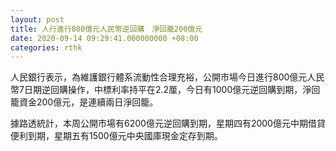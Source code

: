 ```yaml
---
layout: post
title: 人行進行800億元人民幣逆回購　淨回籠200億元
date: 2020-09-14 09:29:41.000000000 +08:00
categories: rthk
---
```


人民銀行表示，為維護銀行體系流動性合理充裕，公開市場今日進行800億元人民幣7日期逆回購操作，中標利率持平在2.2厘，今日有1000億元逆回購到期，淨回籠資金200億元，是連續兩日淨回籠。

據路透統計，本周公開市場有6200億元逆回購到期，星期四有2000億元中期借貸便利到期，星期五有1500億元中央國庫現金定存到期。

